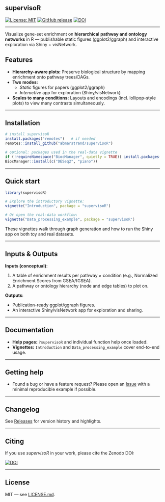 ## supervisoR
[![License: MIT](https://img.shields.io/badge/License-MIT-blue.svg)](LICENSE.md)
[![GitHub release](https://img.shields.io/github/v/release/abmarstrand/supervisoR?display_name=tag)](../../releases)
[![DOI](https://zenodo.org/badge/DOI/10.5281/zenodo.15590859.svg)](https://doi.org/10.5281/zenodo.15590859)

---
Visualize gene-set enrichment on **hierarchical pathway and ontology networks** in R — publishable static figures (ggplot2/ggraph) and interactive exploration via Shiny + visNetwork.
## Features
- **Hierarchy-aware plots:** Preserve biological structure by mapping enrichment onto pathway trees/DAGs.
- **Two modes:**  
  - *Static* figures for papers (ggplot2/ggraph)  
  - *Interactive* app for exploration (Shiny/visNetwork)
- **Scales to many conditions:** Layouts and encodings (incl. lollipop-style plots) to view many contrasts simultaneously.
---
## Installation
```r
# install supervisoR
install.packages("remotes")   # if needed
remotes::install_github("abmarstrand/supervisoR")

# optional: packages used in the real-data vignette
if (!requireNamespace("BiocManager", quietly = TRUE)) install.packages("BiocManager")
BiocManager::install(c("DESeq2", "piano"))
```
---
## Quick start

```r
library(supervisoR)

# Explore the introductory vignette:
vignette("Introduction", package = "supervisoR")

# Or open the real-data workflow:
vignette("Data_processing_example", package = "supervisoR")
```

These vignettes walk through graph generation and how to run the Shiny app on both toy and real datasets.

---
## Inputs & Outputs

**Inputs (conceptual):**
1. A table of enrichment results per pathway × condition (e.g., Normalized Enrichment Scores from GSEA/fGSEA).
2. A pathway or ontology hierarchy (node and edge tables) to plot on.

**Outputs:**
- Publication-ready ggplot/ggraph figures.
- An interactive Shiny/visNetwork app for exploration and sharing.

---

## Documentation

- **Help pages:** `?supervisoR` and individual function help once loaded.
- **Vignettes:** `Introduction` and `Data_processing_example` cover end-to-end usage.

---

## Getting help

- Found a bug or have a feature request? Please open an [Issue](../../issues) with a minimal reproducible example if possible.

---

## Changelog

See [Releases](../../releases) for version history and highlights.

---

## Citing

If you use *supervisoR* in your work, please cite the Zenodo DOI:

[![DOI](https://zenodo.org/badge/DOI/10.5281/zenodo.15590859.svg)](https://doi.org/10.5281/zenodo.15590859)

---

## License

MIT — see [LICENSE.md](LICENSE.md).



